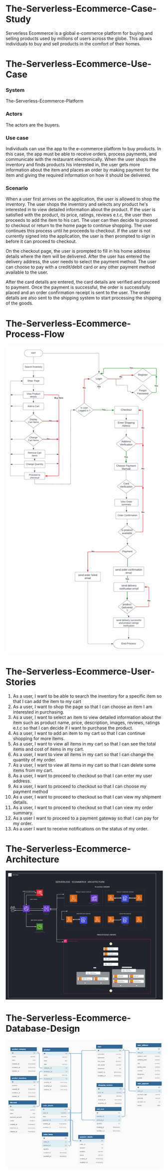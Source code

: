 # The-Serverless-Ecommerce-Case-Study
Serverless Ecommerce is a global e-commerce platform for buying and selling products used by millions of users across the globe. This allows individuals to buy and sell products in the comfort of their homes.

# The-Serverless-Ecommerce-Use-Case

### System
The-Serverless-Ecommerce-Platform  

### Actors
The actors are the buyers.

### Use case

Individuals can use the app to the e-commerce platform to buy products. In this case, the app must be able to receive orders, process payments, and communicate with the restaurant electronically. When the user shops the inventory and finds products his interested in, the user gets more information about the item and places an order by making payment for the item and giving the required information on how it should be delivered.

### Scenario
When a user first arrives on the application, the user is allowed to shop the inventory. The user shops the inventory and selects any product he's interested in to view detailed information about the product. If the user is satisfied with the product, its price, ratings, reviews e.t.c, the user then proceeds to add the item to his cart. The user can then decide to proceed to checkout or return to the home page to continue shopping. The user continues this process until he proceeds to checkout.
If the user is not currently signed into the application, the user is then prompted to sign in before it can proceed to checkout.

On the checkout page, the user is prompted to fill in his home address details where the item will be delivered. After the user has entered the delivery address, the user needs to select the payment method. The user can choose to pay with a credit/debit card or any other payment method available to the user.

After the card details are entered, the card details are verified and proceed to payment. Once the payment is successful, the order is successfully placed and an order confirmation receipt is sent to the user. The order details are also sent to the shipping system to start processing the shipping of the goods.

# The-Serverless-Ecommerce-Process-Flow
![alt text](https://github.com/blacktechiegirl/The-Serverless-Ecommerce-Case-Study/blob/main/Blanks%20diagram.png)


# The-Serverless-Ecommerce-User-Stories
1. As a user, I want to be able to search the inventory for a specific item so that I can add the item to my cart
2. As a user, I want to shop the page so that I can choose an item I am interested in purchasing.
3. As a user, I want to select an item to view detailed information about the item such as product name, price, description, images, reviews, ratings e.t.c so that I can decide if i want to purchase the product.
4. As a user, I want to add an item to my cart so that I can continue shopping for more items.
5. As a user, I want to view all items in my cart so that I can see the total items and cost of items in my cart.
6. As a user, I want to view all items in my cart so that I can change the quantity of my order.
7. As a user, I want to view all items in my cart so that I can delete some items from my cart.
8. As a user, I want to proceed to checkout so that I can enter my user address.
9. As a user, I want to proceed to checkout so that I can choose my payment method
10. As a user, I want to proceed to checkout so that I can view my shipment details.
11. As a user, I want to proceed to checkout so that I can view my order summary.
12. As a user I want to proceed to a payment gateway so that I can pay for my order.
13. As a user I want to receive notifications on the status of my order.

# The-Serverless-Ecommerce-Architecture
![alt text](https://github.com/blacktechiegirl/The-Serverless-Ecommerce-Case-Study/blob/main/SERVERLESS%20TWEET%20(2).png)

# The-Serverless-Ecommerce-Database-Design
![alt text](https://github.com/blacktechiegirl/The-Serverless-Ecommerce-Case-Study/blob/main/Screenshot%202022-11-03%20034216.png)
